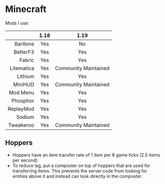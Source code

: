 # Minecraft

Mods I use:

|            | 1.18 | 1.19                 |
| ----------:|:----:|:--------------------:|
| Baritone   | Yes  | No                   |
| BetterF3   | Yes  | Yes                  |
| Fabric     | Yes  | Yes                  |
| Litematica | Yes  | Community Maintained |
| Lithium    | Yes  | Yes                  |
| MiniHUD    | Yes  | Community Maintained |
| Mod Menu   | Yes  | Yes                  |
| Phosphor   | Yes  | Yes                  |
| ReplayMod  | Yes  | Yes                  |
| Sodium     | Yes  | Yes                  |
| Tweakeroo  | Yes  | Community Maintained |

## Hoppers

- Hoppers have an item transfer rate of 1 item per 8 game ticks (2.5 items per
  second)
- To reduce lag, put a composter on top of hoppers that are used for
  transferring items. This prevents the server code from looking for entities
  above it and instead can look directly in the composter.
